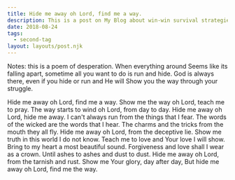 ```yaml
---
title: Hide me away oh Lord, find me a way.
description: This is a post on My Blog about win-win survival strategies.
date: 2018-08-24
tags:
  - second-tag
layout: layouts/post.njk
---
```

Notes: this is a poem of desperation. When everything around Seems like its falling apart, sometime all you want to do is run and hide. God is always there, even if you hide or run and He will Show you the way through your struggle.

Hide me away oh Lord, find me a way.
Show me the way oh Lord, teach me to pray.
The way starts to wind oh Lord, from day to day.
Hide me away oh Lord, hide me away.
I can't always run from the things that I fear.
The words of the wicked are the words that I hear.
The charms and the tricks from the mouth they all fly.
Hide me away oh Lord, from the deceptive lie.
Show me truth in this world I do not know.
Teach me to love and Your love I will show.
Bring to my heart a most beautiful sound.
Forgiveness and love shall I wear as a crown.
Until ashes to ashes and dust to dust.
Hide me away oh Lord, from the tarnish and rust.
Show me Your glory, day after day,
But hide me away oh Lord, find me the way.